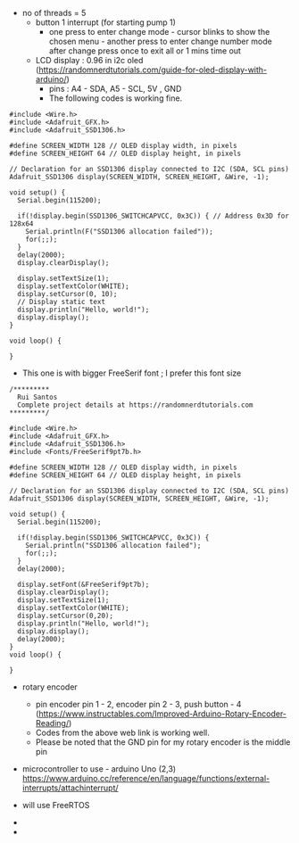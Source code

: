 - no of threads = 5
  - button 1 interrupt (for starting pump 1)
    - one press to enter change mode - cursor blinks to show the chosen menu - another press to enter change number mode after change press once to exit all or 1 mins time out
  -  LCD display : 0.96 in i2c oled (https://randomnerdtutorials.com/guide-for-oled-display-with-arduino/)
     - pins : A4 - SDA, A5 - SCL, 5V , GND
     - The following codes is working fine.
     
```
#include <Wire.h>
#include <Adafruit_GFX.h>
#include <Adafruit_SSD1306.h>

#define SCREEN_WIDTH 128 // OLED display width, in pixels
#define SCREEN_HEIGHT 64 // OLED display height, in pixels

// Declaration for an SSD1306 display connected to I2C (SDA, SCL pins)
Adafruit_SSD1306 display(SCREEN_WIDTH, SCREEN_HEIGHT, &Wire, -1);

void setup() {
  Serial.begin(115200);

  if(!display.begin(SSD1306_SWITCHCAPVCC, 0x3C)) { // Address 0x3D for 128x64
    Serial.println(F("SSD1306 allocation failed"));
    for(;;);
  }
  delay(2000);
  display.clearDisplay();

  display.setTextSize(1);
  display.setTextColor(WHITE);
  display.setCursor(0, 10);
  // Display static text
  display.println("Hello, world!");
  display.display(); 
}

void loop() {
  
}
```

- This one is with bigger FreeSerif font ; I prefer this font size

```
/*********
  Rui Santos
  Complete project details at https://randomnerdtutorials.com  
*********/

#include <Wire.h>
#include <Adafruit_GFX.h>
#include <Adafruit_SSD1306.h>
#include <Fonts/FreeSerif9pt7b.h>

#define SCREEN_WIDTH 128 // OLED display width, in pixels
#define SCREEN_HEIGHT 64 // OLED display height, in pixels

// Declaration for an SSD1306 display connected to I2C (SDA, SCL pins)
Adafruit_SSD1306 display(SCREEN_WIDTH, SCREEN_HEIGHT, &Wire, -1);

void setup() {
  Serial.begin(115200);

  if(!display.begin(SSD1306_SWITCHCAPVCC, 0x3C)) { 
    Serial.println("SSD1306 allocation failed");
    for(;;);
  }
  delay(2000);

  display.setFont(&FreeSerif9pt7b);
  display.clearDisplay();
  display.setTextSize(1);             
  display.setTextColor(WHITE);        
  display.setCursor(0,20);             
  display.println("Hello, world!");
  display.display();
  delay(2000); 
}
void loop() {
  
}
```

  -  rotary encoder
     - pin encoder pin 1 - 2, encoder pin 2 - 3, push button - 4 (https://www.instructables.com/Improved-Arduino-Rotary-Encoder-Reading/)
     - Codes from the above web link is working well. 
     - Please be noted that the GND pin for my rotary encoder is the middle pin

- microcontroller to use - arduino Uno (2,3) https://www.arduino.cc/reference/en/language/functions/external-interrupts/attachinterrupt/
- will use FreeRTOS
- 
- 

